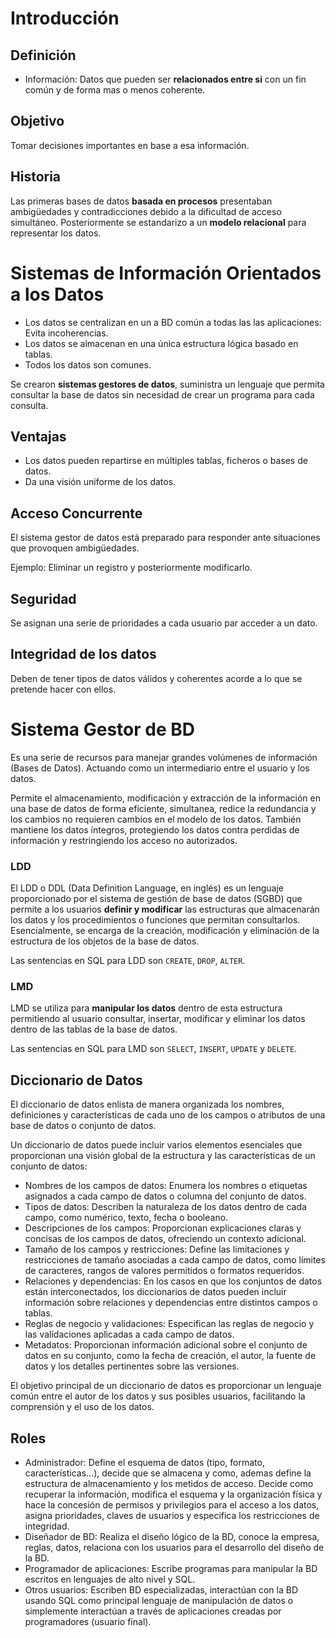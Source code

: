 # Introducción

## Definición

- Información: Datos que pueden ser **relacionados entre si** con un fin común y de forma mas o menos coherente.

## Objetivo

Tomar decisiones importantes en base a esa información.

## Historia

Las primeras bases de datos **basada en procesos** presentaban ambigüedades y contradicciones debido a la dificultad de acceso simultáneo. Posteriormente se estandarizo a un **modelo relacional** para representar los datos.

# Sistemas de Información Orientados a los Datos

- Los datos se centralizan en un a BD común a todas las las aplicaciones: Evita incoherencias.
- Los datos se almacenan en una única estructura lógica basado en tablas.
- Todos los datos son comunes.

Se crearon **sistemas gestores de datos**, suministra un lenguaje que permita consultar la base de datos sin necesidad de crear un programa para cada consulta.

## Ventajas

- Los datos pueden repartirse en múltiples tablas, ficheros o bases de datos.
- Da una visión uniforme de los datos.

## Acceso Concurrente

El sistema gestor de datos está preparado para responder ante situaciones que provoquen ambigüedades.

Ejemplo: Eliminar un registro y posteriormente modificarlo.

## Seguridad

Se asignan una serie de prioridades a cada usuario par acceder a un dato.

## Integridad de los datos

Deben de tener tipos de datos válidos y coherentes acorde a lo que se pretende hacer con ellos.

# Sistema Gestor de BD

Es una serie de recursos para manejar grandes volúmenes de información (Bases de Datos). Actuando como un intermediario entre el usuario y los datos.

Permite el almacenamiento, modificación y extracción de la información en una base de datos de forma eficiente, simultanea, redice la redundancia y los cambios no requieren cambios en el modelo de los datos. También mantiene los datos íntegros, protegiendo los datos contra perdidas de información y restringiendo los acceso no autorizados.

### LDD

El LDD o DDL (Data Definition Language, en inglés) es un lenguaje proporcionado por el sistema de gestión de base de datos (SGBD) que permite a los usuarios **definir y modificar** las estructuras que almacenarán los datos y los procedimientos o funciones que permitan consultarlos. Esencialmente, se encarga de la creación, modificación y eliminación de la estructura de los objetos de la base de datos.

Las sentencias en SQL para LDD son `CREATE`, `DROP`, `ALTER`.

### LMD

LMD se utiliza para **manipular los datos** dentro de esta estructura permitiendo al usuario consultar, insertar, modificar y eliminar los datos dentro de las tablas de la base de datos.

Las sentencias en SQL para LMD son `SELECT`, `INSERT`, `UPDATE` y `DELETE`.

## Diccionario de Datos

El diccionario de datos enlista de manera organizada los nombres, definiciones y características de cada uno de los campos o atributos de una base de datos o conjunto de datos.

Un diccionario de datos puede incluir varios elementos esenciales que proporcionan una visión global de la estructura y las características de un conjunto de datos:

- Nombres de los campos de datos: Enumera los nombres o etiquetas asignados a cada campo de datos o columna del conjunto de datos.
- Tipos de datos: Describen la naturaleza de los datos dentro de cada campo, como numérico, texto, fecha o booleano.
- Descripciones de los campos: Proporcionan explicaciones claras y concisas de los campos de datos, ofreciendo un contexto adicional.
- Tamaño de los campos y restricciones: Define las limitaciones y restricciones de tamaño asociadas a cada campo de datos, como límites de caracteres, rangos de valores permitidos o formatos requeridos.
- Relaciones y dependencias: En los casos en que los conjuntos de datos están interconectados, los diccionarios de datos pueden incluir información sobre relaciones y dependencias entre distintos campos o tablas.
- Reglas de negocio y validaciones: Especifican las reglas de negocio y las validaciones aplicadas a cada campo de datos.
- Metadatos: Proporcionan información adicional sobre el conjunto de datos en su conjunto, como la fecha de creación, el autor, la fuente de datos y los detalles pertinentes sobre las versiones.

El objetivo principal de un diccionario de datos es proporcionar un lenguaje común entre el autor de los datos y sus posibles usuarios, facilitando la comprensión y el uso de los datos.

## Roles 

- Administrador: Define el esquema de datos (tipo, formato, características...), decide que se almacena y como, ademas define la estructura de almacenamiento y los metidos de acceso. Decide como recuperar la información, modifica el esquema y la organización física y hace la concesión de permisos y privilegios para el acceso a los datos, asigna prioridades, claves de usuarios y especifica los restricciones de integridad.
- Diseñador de BD: Realiza el diseño lógico de la BD, conoce la empresa, reglas, datos, relaciona con los usuarios para el desarrollo del diseño de la BD.
- Programador de aplicaciones: Escribe programas para manipular la BD escritos en lenguajes de alto nivel y SQL.
- Otros usuarios: Escriben BD especializadas, interactúan con la BD usando SQL como principal lenguaje de manipulación de datos o simplemente interactúan a través de aplicaciones creadas por programadores (usuario final).
